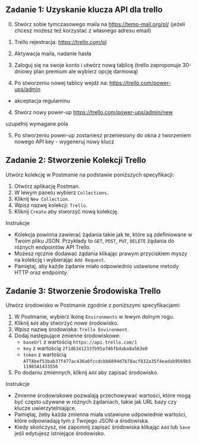 ## Zadanie 1: Uzyskanie klucza API dla trello
0. Stwórz sobie tymczasowego maila na https://temp-mail.org/pl/ (jeżeli chcesz możesz też korzystać z własnego adresu email)
1. Trello rejestracja:
https://trello.com/pl

2. Aktywacja maila, nadanie hasła


3. Zaloguj się na swoje konto i utwórz nową tablicę (trello zaproponuje 30-dniowy plan premium ale wybierz opcję darmową)

4. Po stworzeniu nowej tablicy wejdź na:
https://trello.com/power-ups/admin
+ akceptacja regulaminu

4. Stwórz nowy power-up
https://trello.com/power-ups/admin/new

uzupełnij wymagane pola

5. Po stworzeniu power-up zostaniesz przeniesiony do okna z tworzeniem nowego API key - wygeneruj nowy klucz



## Zadanie 2: Stworzenie Kolekcji Trello

Utwórz kolekcję w Postmanie na podstawie poniższych specyfikacji:

1. Otwórz aplikację Postman.
2. W lewym panelu wybierz `Collections`.
3. Kliknij `New Collection`.
4. Wpisz nazwę kolekcji: `Trello`.
5. Kliknij `Create` aby stworzyć nową kolekcję.

Instrukcje

- Kolekcja powinna zawierać żądania takie jak te, które są zdefiniowane w Twoim pliku JSON. Przykłady to `GET`, `POST`, `PUT`, `DELETE` żądania do różnych endpointów API Trello.
- Możesz ręcznie dodawać żądania klikając prawym przyciskiem myszy na kolekcję i wybierając `Add Request`.
- Pamiętaj, aby każde żądanie miało odpowiednio ustawione metody HTTP oraz endpointy.



## Zadanie 3: Stworzenie Środowiska Trello

Utwórz środowisko w Postmanie zgodnie z poniższymi specyfikacjami:

1. W Postmanie, wybierz ikonę `Environments` w lewym dolnym rogu.
2. Kliknij `Add` aby stworzyć nowe środowisko.
3. Wpisz nazwę środowiska: `Trello Environment`.
4. Dodaj następujące zmienne środowiskowe:
   - `baseUrl` z wartością `https://api.trello.com/1`
   - `key` z wartością `2f1d6341233fb95a746fbdaba8a563e0`
   - `token` z wartością `ATTAbef53bab37f477ac436a6fccdcbb6894d7b78acf832a35f4eadab9569b511985A1433556`
5. Po dodaniu zmiennych, kliknij `Add` aby zapisać środowisko.

Instrukcje

- Zmienne środowiskowe pozwalają przechowywać wartości, które mogą być często używane w różnych żądaniach, takie jak URL bazy czy klucze uwierzytelniające.
- Pamiętaj, żeby każda zmienna miała ustawione odpowiednie wartości, które odpowiadają tym z Twojego JSON-a środowiska.
- Kiedy skończysz, nie zapomnij zapisać środowiska klikając `Add` lub `Save` jeśli edytujesz istniejące środowisko.


